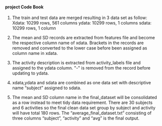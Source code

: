 #### project Code Book

1. The train and test data are merged resulting in 3 data set as follow:
Xdata: 10299 rows, 561 columns
ydata: 10299 rows, 1 columns
sdata: 10299 rows, 1 column

2. The mean and SD records are extracted from features file and become the respective 
column name of xdata. Brackets in the records are removed and converted to the lower
case before been assigned as column name in xdata.

3. The activity description is extracted from activity_labels file and assigned to the
ydata column. "-" is removed from the record before updating to ydata.

4. xdata,ydata and sdata are combined as one data set with descriptive name “subject” 
assigned to sdata.

5. The mean and SD column name in the final_dataset 
will be consolidated as a row instead to meet tidy data requirement. 
There are 30 subjects and 6 activities so the final clean data set group by subject and 
activity will have total 180 rows. The “average_final_dataset.txt” consisting of three 
columns “subject”, “activity” and “avg” is  the final output.
